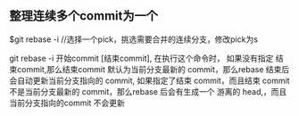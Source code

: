 ## 整理连续多个commit为一个

$git rebase -i  //选择一个pick，挑选需要合并的连续分支，修改pick为s

git rebase -i 开始commit [结束commit], 在执行这个命令时，
如果没有指定 结束commit,那么结束commit 默认为当前分支最新的 commit，那么rebase 结束后会自动更新当前分支指向的 commit,
如果指定了结束 commit，而且结束 commit不是当前分支最新的 commit，那么rebase 后会有生成一个 游离的 head,，而且当前分支指向的commit 不会更新